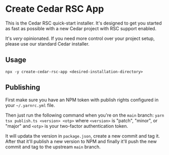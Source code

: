 # Create Cedar RSC App

This is the Cedar RSC quick-start installer. It's designed to get you
started as fast as possible with a new Cedar project with RSC support
enabled.

It's _very_ opinionated. If you need more control over your project setup,
please use our standard Cedar installer.

## Usage

```shell
npx -y create-cedar-rsc-app <desired-installation-directory>
```

## Publishing

First make sure you have an NPM token with publish rights configured in your
`~/.yarnrc.yml` file.

Then just run the following command when you're on the `main` branch:
`yarn tsx publish.ts <version> <otp>` where `<version>` is
"patch", "minor", or "major" and `<otp>` is your two-factor authentication
token.

It will updata the version in `package.json`, create a new commit and tag it.
After that it'll publish a new version to NPM and finally it'll push the new
commit and tag to the upstream `main` branch.
